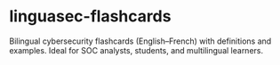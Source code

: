 # linguasec-flashcards
Bilingual cybersecurity flashcards (English–French) with definitions and examples. Ideal for SOC analysts, students, and multilingual learners.
